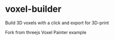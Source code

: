 # voxel-builder

Build 3D voxels with a click and export for 3D-print

Fork from threejs Voxel Painter example

